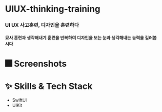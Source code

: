 # UIUX-thinking-training
### UI UX 사고훈련, 디자인을 훈련하다
#### 묘사 훈련과 생각해내기 훈련을 반복하여 디자인을 보는 눈과 생각해내는 능력을 길러봅시다

# 🎆 Screenshots

# ✨ Skills & Tech Stack
- SwiftUI
- UIKit
